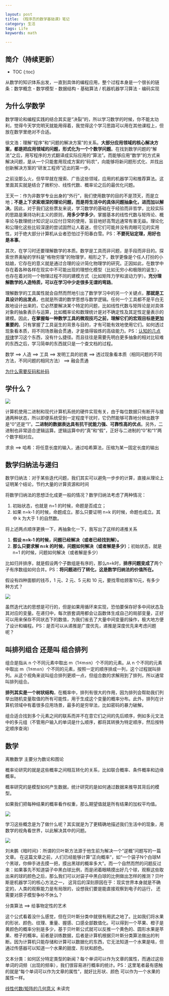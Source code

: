 ```yaml
---

layout: post
title: 《程序员的数学基础课》笔记
category: 生活
tags: Life
keywords: math

---
```


## 简介（持续更新）

* TOC
{:toc}

从数学的知识体系出发，一直到具体的编程应用，整个过程本身是一个很长的链条：数学概念 - 数学模型 - 数据结构 - 基础算法 / 机器机器学习算法 - 编码实现

## 为什么学数学

数学理论和编程实践的结合其实是“决裂”的，所以学习数学的时候，你不能太功利，觉得今天学完明天就能用得着，我觉得这个学习思路可以用在其他课程上，但放在数学里绝对不合适。

徐文浩：理解“程序”和“问题的解决方案”的关系。**大部分应用领域的核心解决方案，都是把应用领域的问题，形式化为一个个数学问题**。在找到数学问题的“解法”之后，用写程序的方式翻译成实际应用的“算法”。而能够应用“数学”的方式来解决问题，是从一个只能套用现成方案的“码农”，向能够将新问题形式化、并找出创新解决方案的“研发工程师”迈出的第一步。

之前没那么火，但早早就在搜索、广告这些领域，应用的机器学习和推荐算法。这里面其实就是结合了微积分、线性代数、概率论之后的最优化问题。


王天一：作为非数学专业出身的“外行”，我们使用数学的目的不是顶天，而是立地；**不是上下求索艰深的理论问题，而是将生活中的具体问题抽象化，进而加以解决**。因此，对于我们这些票友来说，学习数学的基础在于经验而非哲学，比较实际的思路是秉持功利主义的原则，**用多少学多少**。掌握基本的线性代数与矩阵论、概率论与数理统计知识足以应付日常的使用，盲目地好高骛远通常有害无益。理论化和公理化这些比较深邃的尝试固然让人着迷，但它们可能并没有肉眼可见的实用性，对于绝大部分计算机从业者恐怕过于阳春白雪。PS：**不要死钻定理，用好也是本事**。

其次，在学习时还要理解数学的本质。数学是工具而非问题，是手段而非目的。探索世界奥秘的学科是“格物穷理”的物理学，相形之下，数学更像是个任人打扮的小姑娘，它存在的意义就是通过合理的设计简化物理学的研究。正因如此，在数学中存在着各种各样在现实中不可能出现的理想化模型（比如无穷小和极限的诞生），也存在着对同一个物理过程不同的建模方式（比如矩阵力学和波动力学）。**充分理解数学的人造特质，可以在学习中少走很多无谓的弯路**。

理解数学的工具属性就会自然而然地引出了数学学习中的另一个关键点，**那就是工具设计的出发点**，也就是所谓的数学思想与数学逻辑。任何一个工具都不是平白无故地设计出来的，它必然要解决某个特定的问题，比如线性代数与矩阵论是对具体对象的抽象表示与运算，比如概率论和数理统计是对不确定性及其定性定量表示的建模。因此，**在掌握每一种数学工具的微观技巧之前，理解它们的宏观目标是更加重要的**。只有掌握了工具诞生的背景与目的，才有可能有效地使用它们。如何透过现象看本质，将不同场景融会贯通，才是值得锻炼的高级能力。PS：[认知的几点规律](http://qiankunli.github.io/2018/11/05/cognition.html)学习这个东西，没有什么捷径。而且往往是需要先明白更多抽象的相对比较难的东西之后，学习简单的东西就只是一个查文档的过程。

数学 ==> 人造  ==> 工具  ==> 发明工具的初衷 ==> 透过现象看本质（相同问题的不同方法，不同问题的相同方法） ==> 融会贯通

[为什么需要反码和补码](http://qiankunli.github.io/2018/01/07/hardware_software.html)

## 学什么？

![](/public/upload/life/math_for_programmer.png)


计算机使用二进制和现代计算机系统的硬件实现有关，由于每位数据只有断开与接通两种状态，所以即便系统受到一定程度干扰时，它仍然能够可靠地分辨出数字是“0”还是“1”。**二进制的数据表达具有抗干扰能力强、可靠性高的优点**。另外，二进制也非常适合逻辑运算。逻辑运算中的“真”和“假”，正好与二进制的“0”和“1”两个数字相对应。

求余 ==> 哈希：将任意长度的输入，通过哈希算法，压缩为某一固定长度的输出

## 数学归纳法与递归

数学归纳法：对于某些迭代问题，我们其实可以避免一步步的计算，直接从理论上证明某个结论，节约大量的计算资源和时间

将数学归纳法的思想泛化成更一般的情况？数学归纳法考虑了两种情况： 
1. 初始状态，也就是 n=1 的时候，命题是否成立；
2. 如果 n=k-1 的时候，命题成立。那么只要证明 n=k 的时候，命题也成立。其中 k 为大于 1 的自然数。

将上述两点顺序更换一下，再抽象化一下，我写出了这样的递推关系

1. **假设 n=k-1 的时候，问题已经解决（或者已经找到解）。**
2. **那么只要求解 n=k 的时候，问题如何解决（或者解是多少）**；初始状态，就是 n=1 的时候，问题如何解决（或者解是多少）

比如归并排序，就是假设两个子数组是有序的，那么n=k时，**排序问题变成了**两个子有序数组如何合并。PS：**将问题进行了转化，这是数学归纳法的价值所在。**

假设有四种面额的钱币，1 元、2 元、5 元和 10 元，要找零给顾客10元，有多少种方式？

![](/public/upload/algorithm/iteration.jpg)

虽然迭代法的思想是可行的，但是如果用循环来实现，恐怕要保存好多中间状态及其对应的变量。在递归中，每次嵌套调用都会让函数体生成自己的局部变量，正好可以用来保存不同状态下的数值，为我们省去了大量中间变量的操作，极大地方便了设计和编程。PS：是否可以从递推是广度优先，递推是深度优先来考虑问题呢？

## 叫排列组合 还是叫 组合排列

组合是指从 n 个不同元素中取出 m（1≤m≤n）个不同的元素。从 n 个不同的元素中取出 m（1≤m≤n）个不同的元素，按照一定的顺序排成一列，这个过程就叫排列。从这个视角来说叫组合排列更顺一点，但组合数的求解用到了排列，所以通常叫排列组合。

**排列其实是一个树状结构**，在概率中，排列有很大的作用，因为排列会帮助我们列举出随机变量取值的所有可能性，用于生成这个变量的概率分布。此外，排列在计算机领域中有着很多应用场景，最多的是穷举法，比如密码的暴力破解。

组合适合找到多个元素之间的联系而并不在意它们之间的先后顺序，例如多元文法中的多元组（不管用户输入的单词是什么顺序，都将其转换为特定顺序，然后按特定顺序查询）

## 数学

离散数学 主要分为数论和图论

概率论研究的就是这些概率之间相互转化的关系，比如联合概率、条件概率和边缘概率。

概率研究的是模型如何产生数据，统计研究的是如何通过数据来推导其背后的模型。

如果我们把每种结果的概率看作权重，那么期望值就是所有结果的加权平均值。

![](/public/upload/life/probability_distribution.png)

学习这些概念是为了做什么呢？其实就是为了更精确地描述我们生活中的现象，用数学的视角看世界，以此解决其中的问题。

![](/public/upload/life/bayes.png)

刘未鹏《暗时间》：所谓的贝叶斯方法源于他生前为解决一个“逆概”问题写的一篇文章。 在这篇文章之前，人们已经能够计算”正向概率“，如“一个袋子N个白球M个黑球，你伸手进去摸一把，摸出黑球的概率多大”。而一个自然而然的问题反过来：如果事先不知道袋子中黑白球比例，而是闭着眼睛摸出好几个球，观察这些取出来的球的颜色之后，那么我们可以对袋子中黑白球的比例做出怎样的推测？贝叶斯是机器学习的核心方法之一， 这背后的深刻原因在于：现实世界本身就是不确定的，人类的观察能力是有局限的，设想我们要是能直接观察到电子的运行， 还需要对原子模型争吵不休么？

分类算法 ==> 给事物定性的艺术

这个公式看着没什么感觉，但在贝叶斯分类中就很有用武之地了。比如我们将水果的形状、颜色、纹理、重量、握感、口感全部数值化。可以得到一个苹果、橙子是黄颜色的概率分别是多少，基于贝叶斯公式就可以反推一个黄色的、圆形水果是苹果、橙子的概率。前者是训练数据，后者是计算机根据贝叶斯分类算法做出的判断。因为计算机只能存储和计算可以数据化的东西，它无法知道一个水果是啥，但通过传感器可以知道一个水果的甜度、形状和颜色。

文本分类：如何区分特定类型的新闻？每个单词可以作为文章的属性，而通过这些单词的词频（出现的频率），我们很容易进行概率的统计。PS：这里笔者最有感触的就是“每个单词可以作为文章的属性”，就好比形状、颜色 可以作为一个水果的属性一样。

[线性代数/矩阵的几何意义](https://mp.weixin.qq.com/s/bi1gOmUK_GU_1cfiWQPF6Q) 未读完




